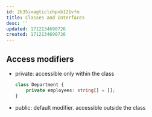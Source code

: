 ```yaml
---
id: 2b35ixagticlchpxb121vfm
title: Classes and Interfaces
desc: ''
updated: 1712134690726
created: 1712134690726
---
```


## Access modifiers
- private: accessible only within the class
    ```ts
    class Department {
        private employees: string[] = [];
    }
    ```
- public: default modifier. accessible outside the class